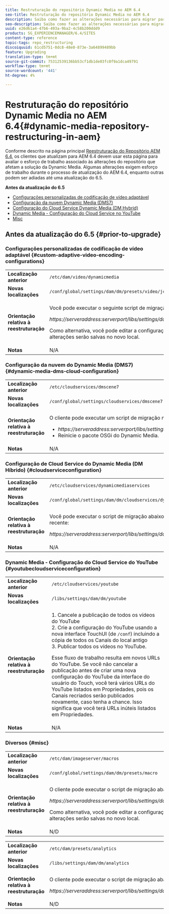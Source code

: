 ```yaml
---
title: Restruturação do repositório Dynamic Media no AEM 6.4
seo-title: Restruturação do repositório Dynamic Media no AEM 6.4
description: Saiba como fazer as alterações necessárias para migrar para a nova estrutura de repositório no AEM 6.4 para Dynamic Media.
seo-description: Saiba como fazer as alterações necessárias para migrar para a nova estrutura de repositório no AEM 6.4 para Dynamic Media.
uuid: e26d61a4-47b6-493a-9ba2-4c58b200ddd9
products: SG_EXPERIENCEMANAGER/6.4/SITES
content-type: reference
topic-tags: repo_restructuring
discoiquuid: 61cd5751-0dc8-48e0-873e-3a64899489bb
feature: Upgrading
translation-type: tm+mt
source-git-commit: 75312539136bb53cf1db1de03fc0f9a1dca49791
workflow-type: tm+mt
source-wordcount: '441'
ht-degree: 4%

---
```



# Restruturação do repositório Dynamic Media no AEM 6.4{#dynamic-media-repository-restructuring-in-aem}

Conforme descrito na página principal [Reestruturação do Repositório AEM 6.4](/help/sites-deploying/repository-restructuring.md), os clientes que atualizam para AEM 6.4 devem usar esta página para avaliar o esforço de trabalho associado às alterações do repositório que afetam a solução da Dynamic Media. Algumas alterações exigem esforço de trabalho durante o processo de atualização do AEM 6.4, enquanto outras podem ser adiadas até uma atualização do 6.5.

**Antes da atualização do 6.5**

* [Configurações personalizadas de codificação de vídeo adaptável](/help/sites-deploying/dynamicmedia-repository-restructuring-in-aem-6-4.md#custom-adaptive-video-encoding-configurations)
* [Configuração da nuvem Dynamic Media (DMS7)](/help/sites-deploying/dynamicmedia-repository-restructuring-in-aem-6-4.md#dynamic-media-dms-cloud-configuration)
* [Configuração do Cloud Service Dynamic Media (DM Hybrid)](/help/sites-deploying/dynamicmedia-repository-restructuring-in-aem-6-4.md#cloudserviceconfiguration)
* [Dynamic Media - Configuração do Cloud Service no YouTube](/help/sites-deploying/dynamicmedia-repository-restructuring-in-aem-6-4.md#youtubecloudserviceconfiguration)
* [Misc](/help/sites-deploying/dynamicmedia-repository-restructuring-in-aem-6-4.md#misc)

## Antes da atualização do 6.5 {#prior-to-upgrade}

### Configurações personalizadas de codificação de vídeo adaptável {#custom-adaptive-video-encoding-configurations}

<table> 
 <tbody>
  <tr>
   <td><strong>Localização anterior</strong></td> 
   <td><code>/etc/dam/video/dynamicmedia</code></td> 
  </tr>
  <tr>
   <td><strong>Novas localizações</strong></td> 
   <td><code>/conf/global/settings/dam/dm/presets/video/jcr:content</code></td> 
  </tr>
  <tr>
   <td><strong>Orientação relativa à reestruturação</strong></td> 
   <td><p>Você pode executar o seguinte script de migração para migrar para o novo local:</p> <p><em>https://serveraddress:serverport/libs/settings/dam/dm/presets.migratedmcontent.json</em></p> <p>Como alternativa, você pode editar a configuração AEM interface do usuário e as alterações serão salvas no novo local.</p> </td> 
  </tr>
  <tr>
   <td><strong>Notas</strong></td> 
   <td>N/A<br /> </td> 
  </tr>
 </tbody>
</table>

### Configuração da nuvem do Dynamic Media (DMS7) {#dynamic-media-dms-cloud-configuration}

<table> 
 <tbody>
  <tr>
   <td><strong>Localização anterior</strong></td> 
   <td><code>/etc/cloudservices/dmscene7</code></td> 
  </tr>
  <tr>
   <td><strong>Novas localizações</strong></td> 
   <td><code>/conf/global/settings/cloudservices/dmscene7</code></td> 
  </tr>
  <tr>
   <td><strong>Orientação relativa à reestruturação</strong></td> 
   <td><p>O cliente pode executar um script de migração neste local:<br /> </p> 
    <ul> 
     <li><em>https://serveraddress:serverport/libs/settings/dam/dm/presets.migratedmcontent.json</em></li> 
     <li>Reinicie o pacote OSGi do Dynamic Media.</li> 
    </ul> </td> 
  </tr>
  <tr>
   <td><strong>Notas</strong></td> 
   <td>N/A</td> 
  </tr>
 </tbody>
</table>

### Configuração de Cloud Service do Dynamic Media (DM Híbrido) {#cloudserviceconfiguration}

<table> 
 <tbody>
  <tr>
   <td><strong>Localização anterior</strong></td> 
   <td><code>/etc/cloudservices/dynamicmediaservices</code></td> 
  </tr>
  <tr>
   <td><strong>Novas localizações</strong></td> 
   <td><code>/conf/global/settings/dam/dm/cloudservices/dynamicmediaservices</code></td> 
  </tr>
  <tr>
   <td><strong>Orientação relativa à reestruturação</strong></td> 
   <td><p>Você pode executar o script de migração abaixo para alinhar ao modelo mais recente:</p> <p><em>https://serveraddress:serverport/libs/settings/dam/dm/presets.migratedmcontent.jso</em></p> </td> 
  </tr>
  <tr>
   <td><strong>Notas</strong></td> 
   <td>N/A<br /> </td> 
  </tr>
 </tbody>
</table>

### Dynamic Media - Configuração do Cloud Service do YouTube {#youtubecloudserviceconfiguration}

<table> 
 <tbody>
  <tr>
   <td><strong>Localização anterior</strong></td> 
   <td><code>/etc/cloudservices/youtube</code></td> 
  </tr>
  <tr>
   <td><strong>Novas localizações</strong></td> 
   <td><code>/libs/settings/dam/dm/youtube</code></td> 
  </tr>
  <tr>
   <td><strong>Orientação relativa à reestruturação</strong></td> 
   <td><p>1. Cancele a publicação de todos os vídeos do YouTube<br /> 2. Crie a configuração do YouTube usando a nova interface TouchUI (de <code>/conf</code>) incluindo a cópia de todos os Canais do local antigo<br /> 3. Publicar todos os vídeos no YouTube.</p> <p>Esse fluxo de trabalho resulta em novos URLs do YouTube. Se você não cancelar a publicação antes de criar uma nova configuração do YouTube da interface do usuário do Touch, você terá vários URLs do YouTube listados em Propriedades, pois os Canais recriados serão publicados novamente, caso tenha a chance. Isso significa que você terá URLs inúteis listados em Propriedades.</p> </td> 
  </tr>
  <tr>
   <td><strong>Notas</strong></td> 
   <td>N/A<br /> </td> 
  </tr>
 </tbody>
</table>

### Diversos {#misc}

<table> 
 <tbody>
  <tr>
   <td><strong>Localização anterior</strong></td> 
   <td><code>/etc/dam/imageserver/macros</code></td> 
  </tr>
  <tr>
   <td><strong>Novas localizações</strong></td> 
   <td><code>/conf/global/settings/dam/dm/presets/macro</code></td> 
  </tr>
  <tr>
   <td><strong>Orientação relativa à reestruturação</strong></td> 
   <td><p>O cliente pode executar o script de migração abaixo.</p> <p><em>https://serveraddress:serverport/libs/settings/dam/dm/presets.migratedmcontent.json</em></p> <p>Como alternativa, você pode editar a configuração AEM interface do usuário e as alterações serão salvas no novo local.</p> </td> 
  </tr>
  <tr>
   <td><strong>Notas</strong></td> 
   <td>N/D</td> 
  </tr>
 </tbody>
</table>

<table> 
 <tbody>
  <tr>
   <td><strong>Localização anterior</strong></td> 
   <td><code>/etc/dam/presets/analytics</code></td> 
  </tr>
  <tr>
   <td><strong>Novas localizações</strong></td> 
   <td><code>/libs/settings/dam/dm/analytics</code></td> 
  </tr>
  <tr>
   <td><strong>Orientação relativa à reestruturação</strong></td> 
   <td><p>O cliente pode executar o script de migração abaixo.</p> <p><em>https://serveraddress:serverport/libs/settings/dam/dm/presets.migratedmcontent.json</em></p> </td> 
  </tr>
  <tr>
   <td><strong>Notas</strong></td> 
   <td>N/D</td> 
  </tr>
 </tbody>
</table>

